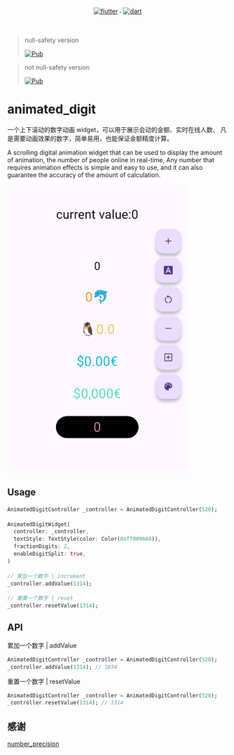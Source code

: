 
<p align="center">
  <a href="https://flutter.dev/">
    <img src="https://www.vectorlogo.zone/logos/flutterio/flutterio-ar21.svg" alt="flutter" style="vertical-align:top; margin:4px;">
  </a>
  <a href="https://dart.dev/">
    <img src="https://www.vectorlogo.zone/logos/dartlang/dartlang-ar21.svg" alt="dart" style="vertical-align:top; margin:4px;">
  </a>
</p>
<br/>

> null-safety version 
> 
> [![Pub](https://shields.io/badge/pub-v2.0.4-ff69b4)](https://pub.flutter-io.cn/packages/animated_digit/versions/2.0.4)

> not null-safety version 
> 
> [![Pub](https://shields.io/badge/pub-v2.0.1-ff69b4)](https://pub.flutter-io.cn/packages/animated_digit/versions/2.0.1)



# animated_digit

一个上下滚动的数字动画 widget，可以用于展示会动的金额、实时在线人数、
凡是需要动画效果的数字，简单易用，也能保证金额精度计算。

A scrolling digital animation widget that can be used to display the amount of animation, the number of people online in real-time,
Any number that requires animation effects is simple and easy to use, and it can also guarantee the accuracy of the amount of calculation.

![](https://raw.githubusercontent.com/mingsnx/animated_digit/master/example/animat-digit-example.gif)

## Usage

``` dart
AnimatedDigitController _controller = AnimatedDigitController(520);

AnimatedDigitWidget(
  controller: _controller,
  textStyle: TextStyle(color: Color(0xff009668)),
  fractionDigits: 2,
  enableDigitSplit: true,
)

// 累加一个数字 | increment 
_controller.addValue(1314);

// 重置一个数字 | reset
_controller.resetValue(1314);
```

## API

累加一个数字 | addValue
``` dart
AnimatedDigitController _controller = AnimatedDigitController(520);
_controller.addValue(1314); // 1834
```


重置一个数字 | resetValue
``` dart
AnimatedDigitController _controller = AnimatedDigitController(520);
_controller.resetValue(1314); // 1314
```
## 感谢
[number_precision](https://pub.dev/packages/number_precision)
